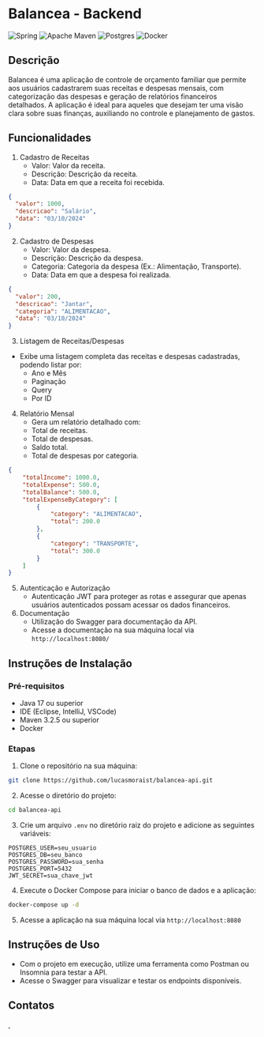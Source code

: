 # Balancea - Backend
![Spring](https://img.shields.io/badge/spring-%236DB33F.svg?style=for-the-badge&logo=spring&logoColor=white)
![Apache Maven](https://img.shields.io/badge/Apache%20Maven-C71A36?style=for-the-badge&logo=Apache%20Maven&logoColor=white)
![Postgres](https://img.shields.io/badge/postgres-%23316192.svg?style=for-the-badge&logo=postgresql&logoColor=white)
![Docker](https://img.shields.io/badge/docker-%230db7ed.svg?style=for-the-badge&logo=docker&logoColor=white)

## Descrição
Balancea é uma aplicação de controle de orçamento familiar que permite aos usuários cadastrarem suas receitas e despesas mensais, com categorização das despesas e geração de relatórios financeiros detalhados. A aplicação é ideal para aqueles que desejam ter uma visão clara sobre suas finanças, auxiliando no controle e planejamento de gastos.

## Funcionalidades
1. Cadastro de Receitas
   - Valor: Valor da receita.
   - Descrição: Descrição da receita.
   - Data: Data em que a receita foi recebida.
````json
{
  "valor": 1000,
  "descricao": "Salário",
  "data": "03/10/2024"
}
````
2. Cadastro de Despesas
   - Valor: Valor da despesa.
   - Descrição: Descrição da despesa.
   - Categoria: Categoria da despesa (Ex.: Alimentação, Transporte).
   - Data: Data em que a despesa foi realizada.
````json
{
  "valor": 200,
  "descricao": "Jantar",
  "categoria": "ALIMENTACAO",
  "data": "03/10/2024"
}

````
3. Listagem de Receitas/Despesas
- Exibe uma listagem completa das receitas e despesas cadastradas, podendo listar por:
    - Ano e Mês
    - Paginação
    - Query
    - Por ID
4. Relatório Mensal
   - Gera um relatório detalhado com:
   - Total de receitas.
   - Total de despesas.
   - Saldo total.
   - Total de despesas por categoria.
````json
{
    "totalIncome": 1000.0,
    "totalExpense": 500.0,
    "totalBalance": 500.0,
    "totalExpenseByCategory": [
        {
            "category": "ALIMENTACAO",
            "total": 200.0
        },
        {
            "category": "TRANSPORTE",
            "total": 300.0
        }
    ]
}
````
5. Autenticação e Autorização
   - Autenticação JWT para proteger as rotas e assegurar que apenas usuários autenticados possam acessar os dados financeiros.
6. Documentação
   - Utilização do Swagger para documentação da API.
   - Acesse a documentação na sua máquina local via `http://localhost:8080/`

## Instruções de Instalação
### Pré-requisitos
- Java 17 ou superior
- IDE (Eclipse, IntelliJ, VSCode)
- Maven 3.2.5 ou superior
- Docker
### Etapas
1. Clone o repositório na sua máquina:
```bash
git clone https://github.com/lucasmoraist/balancea-api.git
```
2. Acesse o diretório do projeto:
```bash
cd balancea-api
```
3. Crie um arquivo `.env` no diretório raiz do projeto e adicione as seguintes variáveis:
```
POSTGRES_USER=seu_usuario
POSTGRES_DB=seu_banco
POSTGRES_PASSWORD=sua_senha
POSTGRES_PORT=5432
JWT_SECRET=sua_chave_jwt
```
4. Execute o Docker Compose para iniciar o banco de dados e a aplicação:
```bash
docker-compose up -d
```
5. Acesse a aplicação na sua máquina local via `http://localhost:8080`

## Instruções de Uso
- Com o projeto em execução, utilize uma ferramenta como Postman ou Insomnia para testar a API.
- Acesse o Swagger para visualizar e testar os endpoints disponíveis.

## Contatos
<a href = "mailto:seu-email@gmail.com">
  <img src="https://img.shields.io/badge/-Gmail-%23333?style=for-the-badge&logo=gmail&logoColor=white" target="_blank" alt="">
</a>
<a href="https://www.linkedin.com/in/seu-linkedin/" target="_blank">
  <img src="https://img.shields.io/badge/-LinkedIn-%230077B5?style=for-the-badge&logo=linkedin&logoColor=white" target="_blank" alt="">
</a>
